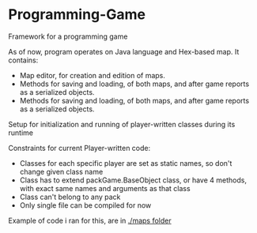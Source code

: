 # Programming-Game
Framework for a programming game

As of now, program operates on Java language and Hex-based map.
It contains:

 - Map editor, for creation and edition of maps.
 - Methods for saving and loading, of both maps, and after game reports as a serialized objects.
 - Methods for saving and loading, of both maps, and after game reports as a serialized objects.



Setup for initialization and running of player-written classes during its runtime

Constraints for current Player-written code:
- Classes for each specific player are set as static names, so don't change given class name
- Class has to extend packGame.BaseObject class, or have 4 methods, with exact same names and arguments as that class
- Class can't belong to any pack
- Only single file can be compiled for now

Example of code i ran for this, are in [./maps folder](https://github.com/SoldiersPL/Programming-Game/tree/master/maps)
